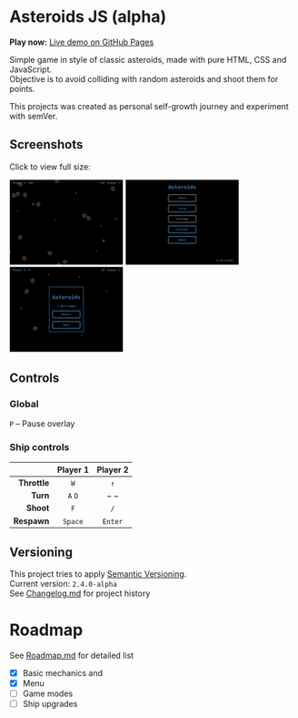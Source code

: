 # Asteroids JS (alpha)

**Play now:** [Live demo on GitHub Pages](https://nanodoman.github.io/Asteroids/)

Simple game in style of classic asteroids, made with pure HTML, CSS and JavaScript.\
Objective is to avoid colliding with random asteroids and shoot them for points.

This projects was created as personal self-growth journey and experiment with semVer.

## Screenshots

Click to view full size:

[<img src="assets/asteroids-js-game.png" width="200"/>](assets/asteroids-js-game.png)
[<img src="assets/asteroids-js-menu.png" width="200"/>](assets/asteroids-js-menu.png)
[<img src="assets/asteroids-js-pause.png" width="200"/>](assets/asteroids-js-pause.png)

## Controls

### Global

`P` – Pause overlay

### Ship controls

|              | Player 1 | Player 2 |
| -----------: | :------: | :------: |
| **Throttle** |   `W`    |   `↑`    |
|     **Turn** | `A` `D`  | `←` `→`  |
|    **Shoot** |   `F`    |   `/`    |
|  **Respawn** | `Space`  | `Enter`  |

## Versioning

This project tries to apply [Semantic Versioning](https://semver.org/).\
Current version: `2.4.0-alpha`\
See [Changelog.md](docs/changelog.md) for project history

# Roadmap

See [Roadmap.md](docs/roadmap.md) for detailed list

- [x] Basic mechanics and
- [x] Menu
- [ ] Game modes
- [ ] Ship upgrades
